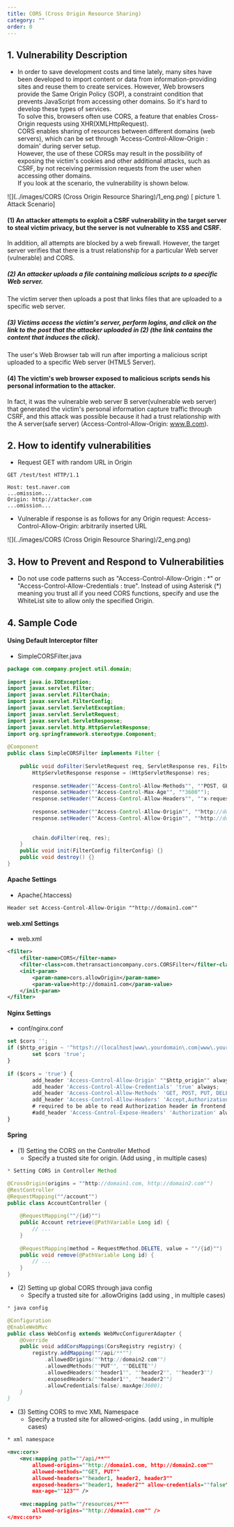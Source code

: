 ```yaml
---
title: CORS (Cross Origin Resource Sharing)
category: ""
order: 0
---
```


## 1. Vulnerability Description
* In order to save development costs and time lately, many sites have been developed to import content or data from information-providing sites and reuse them to create services.
However, Web browsers provide the Same Origin Policy (SOP), a constraint condition that prevents JavaScript from accessing other domains. So it's hard to develop these types of services.<br>
To solve this, browsers often use CORS, a feature that enables Cross-Origin requests using XHR(XMLHttpRequest).<br>
CORS enables sharing of resources between different domains (web servers), which can be set through 'Access-Control-Allow-Origin : domain' during server setup.<br>
However, the use of these CORSs may result in the possibility of exposing the victim's cookies and other additional attacks, such as CSRF, by not receiving permission requests from the user when accessing other domains.<br>
If you look at the scenario, the vulnerability is shown below.<br>

![](../images/CORS (Cross Origin Resource Sharing)/1_eng.png)
 [ picture 1. Attack Scenario]

#### (1) An attacker attempts to exploit a CSRF vulnerability in the target server to steal victim privacy, but the server is not vulnerable to XSS and CSRF.
In addition, all attempts are blocked by a web firewall.
However, the target server verifies that there is a trust relationship for a particular Web server (vulnerable) and CORS.

##### (2) An attacker uploads a file containing malicious scripts to a specific Web server.
The victim server then uploads a post that links files that are uploaded to a specific web server.

##### (3) Victims access the victim's server, perform logins, and click on the link to the post that the attacker uploaded in (2) (the link contains the content that induces the click).
The user's Web Browser tab will run after importing a malicious script uploaded to a specific Web server (HTML5 Server).


#### (4) The victim's web browser exposed to malicious scripts sends his personal information to the attacker.
In fact, it was the vulnerable web server B server(vulnerable web server) that generated the victim's personal information capture traffic through CSRF, and this attack was possible because it had a trust relationship with the A server(safe server) (Access-Control-Allow-Origin: www.B.com).


## 2. How to identify vulnerabilities
* Request GET with random URL in Origin

```
GET /test/test HTTP/1.1

Host: test.naver.com
...omission...
Origin: http://attacker.com
...omission...
```

* Vulnerable if response is as follows for any Origin request:
Access-Control-Allow-Origin: arbitrarily inserted URL

![](../images/CORS (Cross Origin Resource Sharing)/2_eng.png)


## 3. How to Prevent and Respond to Vulnerabilities
* Do not use code patterns such as "Access-Control-Allow-Origin : \*" or "Access-Control-Allow-Credentials : true".
Instead of using Asterisk (*) meaning you trust all if you need CORS functions, specify and use the WhiteList site to allow only the specified Origin.


## 4. Sample Code
#### Using Default Interceptor filter
* SimpleCORSFilter.java

```java
package com.company.project.util.domain;
  
import java.io.IOException;
import javax.servlet.Filter;
import javax.servlet.FilterChain;
import javax.servlet.FilterConfig;
import javax.servlet.ServletException;
import javax.servlet.ServletRequest;
import javax.servlet.ServletResponse;
import javax.servlet.http.HttpServletResponse;
import org.springframework.stereotype.Component;
  
@Component
public class SimpleCORSFilter implements Filter {
  
    public void doFilter(ServletRequest req, ServletResponse res, FilterChain chain) throws IOException, ServletException {
        HttpServletResponse response = (HttpServletResponse) res;
 
        response.setHeader(""Access-Control-Allow-Methods"", ""POST, GET, OPTIONS, DELETE"");
        response.setHeader(""Access-Control-Max-Age"", ""3600"");
        response.setHeader(""Access-Control-Allow-Headers"", ""x-requested-with"");
         
        response.setHeader(""Access-Control-Allow-Origin"", ""http://domain1.com"");
        response.setHeader(""Access-Control-Allow-Origin"", ""http://domain2.com"");
      
 
        chain.doFilter(req, res);
    }
    public void init(FilterConfig filterConfig) {}
    public void destroy() {}
}
```

#### Apache Settings
* Apache(.htaccess)

```
Header set Access-Control-Allow-Origin ""http://domain1.com""
```


#### web.xml Settings
* web.xml

```xml
<filter>
    <filter-name>CORS</filter-name>
    <filter-class>com.thetransactioncompany.cors.CORSFilter</filter-class>
    <init-param>
        <param-name>cors.allowOrigin</param-name>
        <param-value>http://domain1.com</param-value>
    </init-param>
</filter>
```

#### Nginx Settings
* conf/nginx.conf

```js
set $cors '';
if ($http_origin ~ '^https?://(localhost|www\.yourdomain\.com|www\.yourotherdomain\.com)') {
        set $cors 'true';
}
 
if ($cors = 'true') {
        add_header 'Access-Control-Allow-Origin' ""$http_origin"" always;
        add_header 'Access-Control-Allow-Credentials' 'true' always;
        add_header 'Access-Control-Allow-Methods' 'GET, POST, PUT, DELETE, OPTIONS' always;
        add_header 'Access-Control-Allow-Headers' 'Accept,Authorization,Cache-Control,Content-Type,DNT,If-Modified-Since,Keep-Alive,Origin,User-Agent,X-Requested-With' always;
        # required to be able to read Authorization header in frontend
        #add_header 'Access-Control-Expose-Headers' 'Authorization' always;
}
```

#### Spring
* (1) Setting the CORS on the Controller Method
  * Specify a trusted site for origin. (Add using , in multiple cases)

```java
* Setting CORS in Controller Method

@CrossOrigin(origins = ""http://domain1.com, http://domain2.com"")
@RestController
@RequestMapping(""/account"")
public class AccountController {
 
    @RequestMapping(""/{id}"")
    public Account retrieve(@PathVariable Long id) {
        // ...
    }
 
    @RequestMapping(method = RequestMethod.DELETE, value = ""/{id}"")
    public void remove(@PathVariable Long id) {
        // ...
    }
}
```

* (2) Setting up global CORS through java config
  * Specify a trusted site for .allowOrigins (add using , in multiple cases)

```java
* java config

@Configuration
@EnableWebMvc
public class WebConfig extends WebMvcConfigurerAdapter {
    @Override
    public void addCorsMappings(CorsRegistry registry) {
        registry.addMapping(""/api/**"")
            .allowedOrigins(""http://domain2.com"")
            .allowedMethods(""PUT"", ""DELETE"")
            .allowedHeaders(""header1"", ""header2"", ""header3"")
            .exposedHeaders(""header1"", ""header2"")
            .allowCredentials(false).maxAge(3600);
    }
}

```

* (3) Setting CORS to mvc XML Namespace
  * Specify a trusted site for allowed-origins. (add using , in multiple cases)

```xml
* xml namespace

<mvc:cors>
    <mvc:mapping path=""/api/**""
        allowed-origins=""http://domain1.com, http://domain2.com""
        allowed-methods=""GET, PUT""
        allowed-headers=""header1, header2, header3""
        exposed-headers=""header1, header2"" allow-credentials=""false""
        max-age=""123"" />
  
    <mvc:mapping path=""/resources/**""
        allowed-origins=""http://domain1.com"" />
</mvc:cors>
```
